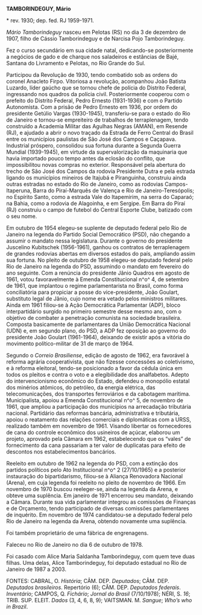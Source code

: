 **TAMBORINDEGUY, Mário**

\* rev. 1930; dep. fed. RJ 1959-1971.

*Mário Tamborindeguy* nasceu em Pelotas (RS) no dia 3 de dezembro de
1907, filho de Cássio Tamborindeguy e de Narcisa Pojo Tamborindeguy.

Fez o curso secundário em sua cidade natal, dedicando-se posteriormente
a negócios de gado e de charque nos saladeiros e estâncias de Bajé,
Santana do Livramento e Pelotas, no Rio Grande do Sul.

Participou da Revolução de 1930, tendo combatido sob as ordens do
coronel Anacleto Firpo. Vitoriosa a revolução, acompanhou João Batista
Luzardo, líder gaúcho que se tornou chefe de polícia do Distrito
Federal, ingressando nos quadros da polícia civil. Posteriormente
cooperou com o prefeito do Distrito Federal, Pedro Ernesto (1931-1936) e
com o Partido Autonomista. Com a prisão de Pedro Ernesto em 1936, por
ordem do presidente Getúlio Vargas (1930-1945), transferiu-se para o
estado do Rio de Janeiro e tornou-se empreiteiro de trabalhos de
terraplenagem, tendo construído a Academia Militar das Agulhas Negras
(AMAN), em Resende (RJ), e ajudado a abrir o novo traçado da Estrada de
Ferro Central do Brasil entre os municípios paulistas de São José dos
Campos e Caçapava. Industrial próspero, consolidou sua fortuna durante a
Segunda Guerra Mundial (1939-1945), em virtude da supervalorização da
maquinaria que havia importado pouco tempo antes da eclosão do conflito,
que impossibilitou novas compras no exterior. Responsável pela abertura
do trecho de São José dos Campos da rodovia Presidente Dutra e pela
estrada ligando os municípios mineiros de Itajubá e Piranguinha,
construiu ainda outras estradas no estado do Rio de Janeiro, como as
rodovias Campos-Itaperuna, Barra do Piraí-Marquês de Valença e Rio de
Janeiro-Teresópolis; no Espírito Santo, como a estrada Vale do
Itapemirim, na serra do Caparaó; na Bahia, como a rodovia de Alagoinha,
e em Sergipe. Em Barra do Piraí (RJ) construiu o campo de futebol do
Central Esporte Clube, batizado com o seu nome.

Em outubro de 1954 elegeu-se suplente de deputado federal pelo Rio de
Janeiro na legenda do Partido Social Democrático (PSD), não chegando a
assumir o mandato nessa legislatura. Durante o governo do presidente
Juscelino Kubitschek (1956-1961), ganhou os contratos de terraplenagem
de grandes rodovias abertas em diversos estados do país, ampliando assim
sua fortuna. No pleito de outubro de 1958 elegeu-se deputado federal
pelo Rio de Janeiro na legenda do PSD, assumindo o mandato em fevereiro
do ano seguinte. Com a renúncia do presidente Jânio Quadros em agosto de
1961, votou favoravelmente à Emenda Constitucional n^o^ 4, de setembro
de 1961, que implantou o regime parlamentarista no Brasil, como forma
conciliatória para propiciar a posse do vice-presidente, João Goulart,
substituto legal de Jânio, cujo nome era vetado pelos ministros
militares. Ainda em 1961 filiou-se à Ação Democrática Parlamentar (ADP),
bloco interpartidário surgido no primeiro semestre desse mesmo ano, com
o objetivo de combater a penetração comunista na sociedade brasileira.
Composta basicamente de parlamentares da União Democrática Nacional
(UDN) e, em segundo plano, do PSD, a ADP fez oposição ao governo do
presidente João Goulart (1961-1964), deixando de existir após a vitória
do movimento político-militar de 31 de março de 1964.

Segundo o *Correio Brasiliense*, edição de agosto de 1962, era favorável
à reforma agrária cooperativista, que não fizesse concessões ao
coletivismo, e à reforma eleitoral, tendo-se posicionado a favor da
cédula única em todos os pleitos e contra o voto e a elegibilidade dos
analfabetos. Adepto do intervencionismo econômico do Estado, defendeu o
monopólio estatal dos minérios atômicos, do petróleo, da energia
elétrica, das telecomunicações, dos transportes ferroviários e da
cabotagem marítima. Municipalista, apoiou a Emenda Constitucional n^o^
5, de novembro de 1961, que ampliou a participação dos municípios na
arrecadação tributária nacional. Partidário das reformas bancária,
administrativa e tributária, apoiou o reatamento das relações comerciais
e diplomáticas com a URSS, realizado também em novembro de 1961. Visando
libertar os fornecedores de cana do controle econômico dos usineiros de
açúcar, elaborou um projeto, aprovado pela Câmara em 1962, estabelecendo
que os “vales” de fornecimento da cana passariam a ter valor de
duplicatas para efeito de descontos nos estabelecimentos bancários.

Reeleito em outubro de 1962 na legenda do PSD, com a extinção dos
partidos políticos pelo Ato Institucional n^o^ 2 (27/10/1965) e a
posterior instauração do bipartidarismo, filiou-se à Aliança Renovadora
Nacional (Arena), em cuja legenda foi reeleito no pleito de novembro de
1966. Em novembro de 1970 buscou reeleger-se, ainda na legenda da Arena,
e obteve uma suplência. Em janeiro de 1971 encerrou seu mandato,
deixando a Câmara. Durante sua vida parlamentar integrou as comissões de
Finanças e de Orçamento, tendo participado de diversas comissões
parlamentares de inquérito. Em novembro de 1974 candidatou-se a deputado
federal pelo Rio de Janeiro na legenda da Arena, obtendo novamente uma
suplência.

Foi também proprietário de uma fábrica de engrenagens.

Faleceu no Rio de Janeiro no dia 6 de outubro de 1978.

Foi casado com Alice Maria Saldanha Tamborindeguy, com quem teve duas
filhas. Uma delas, Alice Tamborindeguy, foi deputado estadual no Rio de
Janeiro de 1987 a 2003.

FONTES: CABRAL, O. *História*; CÂM. DEP. *Deputados*; CÂM. DEP.
*Deputados brasileiros*. Repertório (6); CÂM. DEP. *Deputados*
*federais*. *Inventário*; CAMPOS, Q. *Fichário*; *Jornal do Brasil*
(7/10/1978); NÉRI, S. *16*; TRIB. SUP. ELEIT. *Dados* (3, 4, 6, 8, 9);
VAITSMAN. M. *Sangue*; *Who’s who in Brazil*.
